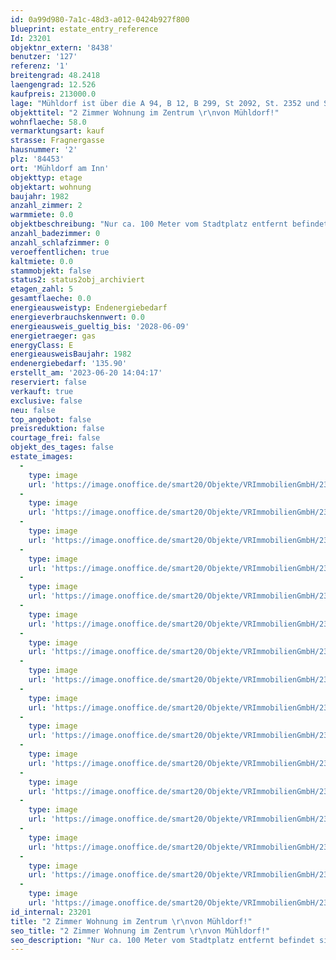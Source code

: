 ```yaml
---
id: 0a99d980-7a1c-48d3-a012-0424b927f800
blueprint: estate_entry_reference
Id: 23201
objektnr_extern: '8438'
benutzer: '127'
referenz: '1'
breitengrad: 48.2418
laengengrad: 12.526
kaufpreis: 213000.0
lage: "Mühldorf ist über die A 94, B 12, B 299, St 2092, St. 2352 und St. 2550 vom überregionalen Verkehr erreichbar. Zu den umliegenden Gemeinden/Städten bestehen entsprechende gute Verkehrsverbindungen.\r\n\r\nDie nächste Anschlussmöglichkeit an das Bahnstreckennetz ist über den eigenen Bahnhof Mühldorf gegeben. \r\n\r\nÖffentliche Busverbindungen in die umliegenden Städte bzw. Gemeinden sind vorhanden. \r\n\r\nMühldorf am Inn ist die Kreisstadt des gleichnamigen Landkreises Mühldorf im Regierungs-bezirk Oberbayern. Die Stadt ist eines von dreißig Mittelzentren im Regierungsbezirk. Sie liegt im Ausstrahlungsraum der westlich gelegenen Metropolregion München und im Baye-rischen Chemiedreieck. Mühldorf liegt am Schnittpunkt wichtiger Verkehrswege zwischen München und Passau. \r\n\r\nDie Entfernungen zur Landeshauptstadt München beträgt rd. 73 km (Luftlinie).\r\nIn der Stadt Mühldorf sind ca. 1.450 Gewerbebetriebe ansässig, vornehmlich aus dem Handels- und Handwerksbereich. In der Stadt befinden sich alle öffentlichen Behörden des Landkreises Mühldorf. Im Umkreis von 30 km um die Stadt leben rd. 250.000 Personen. Vom Bahnhof Mühldorf pendeln täglich rd. 14.000 Menschen in Richtung München.\r\n\r\nAktuell hat die Stadt Mühldorf rd. 20.800 Einwohner."
objekttitel: "2 Zimmer Wohnung im Zentrum \r\nvon Mühldorf!"
wohnflaeche: 58.0
vermarktungsart: kauf
strasse: Fragnergasse
hausnummer: '2'
plz: '84453'
ort: 'Mühldorf am Inn'
objekttyp: etage
objektart: wohnung
baujahr: 1982
anzahl_zimmer: 2
warmmiete: 0.0
objektbeschreibung: "Nur ca. 100 Meter vom Stadtplatz entfernt befindet sich die 2 Zimmer Eigentumswohnung im 1. Obergeschoss eines 1982 erbauten Hauses. \r\n\r\nDie 58 m² Wohnfläche verteilt sich über ein gut geschnittenes Wohnzimmer, ein geräumiges Schlafzimmer, ein Badezimmer, eine Küche und den Flur mit einem großen Einbauschrank.\r\nDas Wohnzimmer wirkt durch die Fensterelemente sehr hell und einladend. \r\n\r\nZur Wohnung gehört auch ein Tiefgaragenstellplatz. Ein großer Speicher mit ausreichend Stauraum rundet das Angebot dieser Immobilien ab.\r\n\r\nBitte haben Sie Verständnis, dass nur Anfragen mit vollständiger Adresse, Telefonnummer und E-Mailadresse bearbeitet werden. Unsere Beratungsleistung ist für Sie bis zum Abschluss eines Vertrages kostenfrei. Das Objekt wird für den Käufer provisionspflichtig direkt vom Verkäufer exklusiv über uns angeboten. Die Vermittlungsprovision beträgt 3,57 % inkl. der gesetzlichen Mehrwertsteuer.\r\nAlle weiteren Kosten des Kaufs, wie die vergleichsweise noch niedrige Grunderwerbssteuer (3,5%) und Notar- und Gerichtskosten (etwa 1,5%) sind ebenfalls vom Käufer zu bezahlen."
anzahl_badezimmer: 0
anzahl_schlafzimmer: 0
veroeffentlichen: true
kaltmiete: 0.0
stammobjekt: false
status2: status2obj_archiviert
etagen_zahl: 5
gesamtflaeche: 0.0
energieausweistyp: Endenergiebedarf
energieverbrauchskennwert: 0.0
energieausweis_gueltig_bis: '2028-06-09'
energietraeger: gas
energyClass: E
energieausweisBaujahr: 1982
endenergiebedarf: '135.90'
erstellt_am: '2023-06-20 14:04:17'
reserviert: false
verkauft: true
exclusive: false
neu: false
top_angebot: false
preisreduktion: false
courtage_frei: false
objekt_des_tages: false
estate_images:
  -
    type: image
    url: 'https://image.onoffice.de/smart20/Objekte/VRImmobilienGmbH/23201/92a250db-9c06-454e-8a11-cd9977524297.jpg'
  -
    type: image
    url: 'https://image.onoffice.de/smart20/Objekte/VRImmobilienGmbH/23201/7cf30fc5-0dc8-4033-8d6d-bd53bc71b3d7.jpg'
  -
    type: image
    url: 'https://image.onoffice.de/smart20/Objekte/VRImmobilienGmbH/23201/663ac824-d51c-4c10-a094-12c22e0cb4fd.jpg'
  -
    type: image
    url: 'https://image.onoffice.de/smart20/Objekte/VRImmobilienGmbH/23201/413d7f10-3921-4d65-a8a2-4c8cb90c9b73.jpg'
  -
    type: image
    url: 'https://image.onoffice.de/smart20/Objekte/VRImmobilienGmbH/23201/7357454b-9695-4400-854a-e81cfde1dc41.jpg'
  -
    type: image
    url: 'https://image.onoffice.de/smart20/Objekte/VRImmobilienGmbH/23201/1c639726-bb2c-48a4-91be-a9716a7fd4bc.jpg'
  -
    type: image
    url: 'https://image.onoffice.de/smart20/Objekte/VRImmobilienGmbH/23201/f113567f-b364-44ae-8fa3-4bbb357bb7af.jpg'
  -
    type: image
    url: 'https://image.onoffice.de/smart20/Objekte/VRImmobilienGmbH/23201/d46c2007-8522-49e2-a84e-0cc5c6bab587.jpg'
  -
    type: image
    url: 'https://image.onoffice.de/smart20/Objekte/VRImmobilienGmbH/23201/28d6fec1-34e0-4de9-ad17-b7d7d04568c7.jpg'
  -
    type: image
    url: 'https://image.onoffice.de/smart20/Objekte/VRImmobilienGmbH/23201/07a7fe3f-0e91-475f-a306-7773ac37ee86.jpg'
  -
    type: image
    url: 'https://image.onoffice.de/smart20/Objekte/VRImmobilienGmbH/23201/fb35d73d-1e3f-4583-88ab-c54a268e3834.jpg'
  -
    type: image
    url: 'https://image.onoffice.de/smart20/Objekte/VRImmobilienGmbH/23201/8d0fbd20-0ccd-4f47-b30b-f79aec51cfe9.jpg'
  -
    type: image
    url: 'https://image.onoffice.de/smart20/Objekte/VRImmobilienGmbH/23201/1904e605-1cf1-4910-9d8b-11881cb78283.jpg'
  -
    type: image
    url: 'https://image.onoffice.de/smart20/Objekte/VRImmobilienGmbH/23201/07e44024-01df-4625-a686-ecdc54ce9ab5.jpg'
  -
    type: image
    url: 'https://image.onoffice.de/smart20/Objekte/VRImmobilienGmbH/23201/0684c391-8bd1-4763-9c28-d3c781cc4e40.jpg'
  -
    type: image
    url: 'https://image.onoffice.de/smart20/Objekte/VRImmobilienGmbH/23201/60c9f1b9-f1cf-4963-89ca-e26fc65bbb42.jpg'
id_internal: 23201
title: "2 Zimmer Wohnung im Zentrum \r\nvon Mühldorf!"
seo_title: "2 Zimmer Wohnung im Zentrum \r\nvon Mühldorf!"
seo_description: "Nur ca. 100 Meter vom Stadtplatz entfernt befindet sich die 2 Zimmer Eigentumswohnung im 1. Obergeschoss eines 1982 erbauten Hauses. \r\n\r\nDie 58 m² Wohnfläche "
---
```

